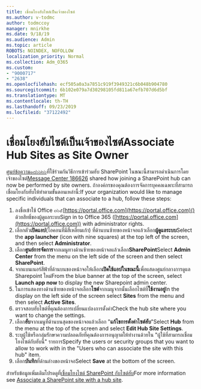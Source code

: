 ```yaml
---
title: เชื่อมโยงฮับไซต์เป็นเจ้าของไซต์
ms.author: v-todmc
author: todmccoy
manager: mnirkhe
ms.date: 9/18/19
ms.audience: Admin
ms.topic: article
ROBOTS: NOINDEX, NOFOLLOW
localization_priority: Normal
ms.collection: Adm_O365
ms.custom:
- "9000717"
- "2638"
ms.openlocfilehash: ecf505a0a3a7851c919f3949321c6b048b904780
ms.sourcegitcommit: 6b102e079a7d30298105fd811a67efb707d6d5bf
ms.translationtype: MT
ms.contentlocale: th-TH
ms.lasthandoff: 09/23/2019
ms.locfileid: "37122492"
---
```

# <a name="associate-hub-sites-as-site-owner"></a><span data-ttu-id="6d3fc-102">เชื่อมโยงฮับไซต์เป็นเจ้าของไซต์</span><span class="sxs-lookup"><span data-stu-id="6d3fc-102">Associate Hub Sites as Site Owner</span></span>

<span data-ttu-id="6d3fc-103">[ศูนย์ข้อความ๑๘๖๖๒๖](https://admin.microsoft.com/Adminportal/Home?source=applauncher#/MessageCenter?id=MC186626)ที่ใช้ร่วมกันวิธีการเข้าร่วมฮับ SharePoint ในขณะนี้สามารถดำเนินการโดยเจ้าของไซต์</span><span class="sxs-lookup"><span data-stu-id="6d3fc-103">[Message Center 186626](https://admin.microsoft.com/Adminportal/Home?source=applauncher#/MessageCenter?id=MC186626) shared how joining a SharePoint hub can now be performed by site owners.</span></span> <span data-ttu-id="6d3fc-104">ถ้าองค์กรของคุณต้องการจัดการบุคคลเฉพาะที่สามารถเชื่อมโยงกับฮับให้ทำตามขั้นตอนเหล่านี้:</span><span class="sxs-lookup"><span data-stu-id="6d3fc-104">If your organization would like to manage specific individuals that can associate to a hub, follow these steps:</span></span> 

1. <span data-ttu-id="6d3fc-105">ลงชื่อเข้าใช้ Office ๓๖๕[https://portal.office.com](https://portal.office.com)() ด้วยสิทธิ์ของผู้ดูแลระบบ</span><span class="sxs-lookup"><span data-stu-id="6d3fc-105">Sign in to Office 365 ([https://portal.office.com](https://portal.office.com)) with administrator rights.</span></span>
2. <span data-ttu-id="6d3fc-106">เลือกตัว**เปิดแอป**(ไอคอนที่มีสี่เหลี่ยมเก้า) ที่ด้านบนซ้ายของหน้าจอแล้วเลือก**ผู้ดูแลระบบ**</span><span class="sxs-lookup"><span data-stu-id="6d3fc-106">Select the **app launcher** (icon with nine squares) at the top left of the screen, and then select **Administrator**.</span></span>
3. <span data-ttu-id="6d3fc-107">เลือก**ศูนย์การจัดการ**จากเมนูทางด้านซ้ายของหน้าจอแล้วเลือก**SharePoint**</span><span class="sxs-lookup"><span data-stu-id="6d3fc-107">Select **Admin Center** from the menu on the left side of the screen and then select **SharePoint**.</span></span>
4. <span data-ttu-id="6d3fc-108">จากแบนเนอร์สีฟ้าที่ด้านบนของหน้าจอให้เลือก**เปิดใช้แอปในขณะนี้**เพื่อแสดงศูนย์กลางการดูแล Sharepoint ใหม่</span><span class="sxs-lookup"><span data-stu-id="6d3fc-108">From the blue banner at the top of the screen, select **Launch app now** to display the new Sharepoint admin center.</span></span>
5. <span data-ttu-id="6d3fc-109">ในการแสดงทางด้านซ้ายของหน้าจอเลือก**ไซต์**จากเมนูจากนั้นเลือกไซต์ที่**ใช้งานอยู่**</span><span class="sxs-lookup"><span data-stu-id="6d3fc-109">In the display on the left side of the screen select **Sites** from the menu and then select **Active Sites**.</span></span>
6. <span data-ttu-id="6d3fc-110">ตรวจสอบฮับไซต์ที่คุณต้องการเปลี่ยนแปลงการตั้งค่า</span><span class="sxs-lookup"><span data-stu-id="6d3fc-110">Check the hub site where you want to change the settings.</span></span>
7. <span data-ttu-id="6d3fc-111">เลือก**ฮับ**จากเมนูที่ด้านบนสุดของหน้าจอแล้วเลือก "**แก้ไขการตั้งค่าไซต์ฮับ**"</span><span class="sxs-lookup"><span data-stu-id="6d3fc-111">Select **Hub** from the menu at the top of the screen and select **Edit Hub Site Settings**.</span></span>
8. <span data-ttu-id="6d3fc-112">ระบุผู้ใช้หรือกลุ่มรักษาความปลอดภัยที่คุณต้องการอนุญาตให้ทำงานด้วยใน "ผู้ใช้ที่สามารถเชื่อมโยงไซต์กับฮับนี้" รายการ</span><span class="sxs-lookup"><span data-stu-id="6d3fc-112">Specify the users or security groups that you want to allow to work with in the "Users who can associate the site with this hub" item.</span></span>
9. <span data-ttu-id="6d3fc-113">เลือก**บันทึก**ที่ด้านล่างของหน้าจอ</span><span class="sxs-lookup"><span data-stu-id="6d3fc-113">Select **Save** at the bottom of the screen.</span></span>

<span data-ttu-id="6d3fc-114">สำหรับข้อมูลเพิ่มเติมโปรดดูที่[เชื่อมโยงไซต์ SharePoint กับไซต์ฮับ](https://support.office.com/article/associate-a-sharepoint-site-with-a-hub-site-ae0009fd-af04-4d3d-917d-88edb43efc05)</span><span class="sxs-lookup"><span data-stu-id="6d3fc-114">For more information see [Associate a SharePoint site with a hub site](https://support.office.com/article/associate-a-sharepoint-site-with-a-hub-site-ae0009fd-af04-4d3d-917d-88edb43efc05).</span></span> 